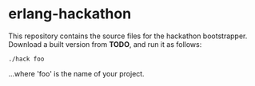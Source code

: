 # erlang-hackathon

This repository contains the source files for the hackathon bootstrapper.
Download a built version from **TODO**, and run it as follows:

    ./hack foo

...where 'foo' is the name of your project.

